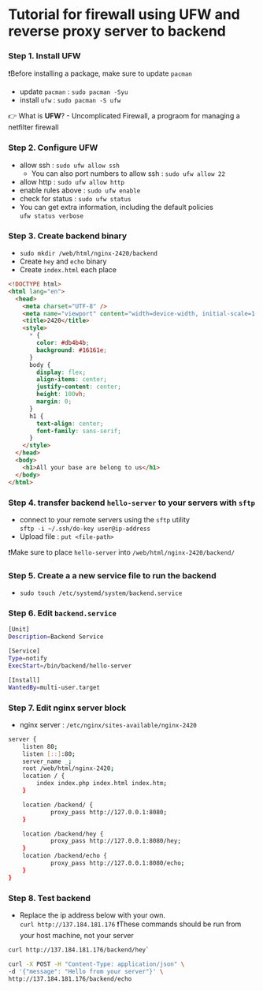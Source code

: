 # Tutorial for firewall using UFW and reverse proxy server to backend

### Step 1. Install **UFW**

❗Before installing a package, make sure to update `pacman`<br>

- update `pacman` : `sudo pacman -Syu`
- install `ufw` : `sudo pacman -S ufw`

👉 What is **UFW**? - Uncomplicated Firewall, a prograom for managing a netfilter firewall

### Step 2. Configure **UFW**

- allow ssh : `sudo ufw allow ssh`
  - You can also port numbers to allow ssh : `sudo ufw allow 22`
- allow http : `sudo ufw allow http`
- enable rules above : `sudo ufw enable`
- check for status : `sudo ufw status`
- You can get extra information, including the default policies<br>
  `ufw status verbose`

### Step 3. Create **backend** binary

- `sudo mkdir /web/html/nginx-2420/backend`
- Create `hey` and `echo` binary
- Create `index.html` each place

```html
<!DOCTYPE html>
<html lang="en">
  <head>
    <meta charset="UTF-8" />
    <meta name="viewport" content="width=device-width, initial-scale=1.0" />
    <title>2420</title>
    <style>
      * {
        color: #db4b4b;
        background: #16161e;
      }
      body {
        display: flex;
        align-items: center;
        justify-content: center;
        height: 100vh;
        margin: 0;
      }
      h1 {
        text-align: center;
        font-family: sans-serif;
      }
    </style>
  </head>
  <body>
    <h1>All your base are belong to us</h1>
  </body>
</html>
```

### Step 4. transfer backend `hello-server` to your servers with `sftp`

- connect to your remote servers using the `sftp` utility<br>
  `sftp -i ~/.ssh/do-key user@ip-address`
- Upload file : `put <file-path>`

❗Make sure to place `hello-server` into `/web/html/nginx-2420/backend/`

### Step 5. Create a a new service file to run the backend

- `sudo touch /etc/systemd/system/backend.service`

### Step 6. Edit `backend.service`

```bash
[Unit]
Description=Backend Service

[Service]
Type=notify
ExecStart=/bin/backend/hello-server

[Install]
WantedBy=multi-user.target

```

### Step 7. Edit nginx server block

- nginx server : `/etc/nginx/sites-available/nginx-2420`

```bash
server {
    listen 80;
    listen [::]:80;
    server_name _;
    root /web/html/nginx-2420;
    location / {
        index index.php index.html index.htm;
    }

    location /backend/ {
            proxy_pass http://127.0.0.1:8080;
    }

    location /backend/hey {
            proxy_pass http://127.0.0.1:8080/hey;
    }
    location /backend/echo {
            proxy_pass http://127.0.0.1:8080/echo;
    }
}

```

### Step 8. Test **backend**

- Replace the ip address below with your own.<br>
  `curl http://137.184.181.176`
  ❗These commands should be run from your host machine, not your server

```bash
curl http://137.184.181.176/backend/hey`
```

```bash
curl -X POST -H "Content-Type: application/json" \
-d '{"message": "Hello from your server"}' \
http://137.184.181.176/backend/echo
```
